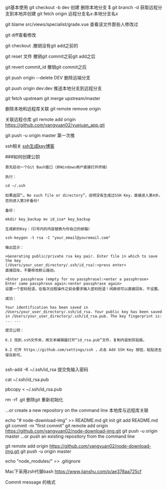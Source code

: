 git基本使用
git checkout -b dev  创建
删除本地分支
$ git branch -d <BranchName>
获取远程分支到本地并创建
git fetch origin 远程分支名x:本地分支名x

git blame src/views/specialist/grade.vue 查看该文件那些人修改过

git diff查看修改

git checkout .撤销没有git add之前的

git reset 文件 撤销git commit之前git add之后

 git revert commit_id 撤销git commit之后


git push origin --delete DEV  删除远端分支

git push origin dev:dev  推送本地分支到远程分支


git fetch upstream
git merge upstream/master

删除本地和远程库关联
git remote remove origin

关联远程仓库
git remote add origin https://github.com/yangyuan02/yuejuan_app.git

git push -u origin master  第一次推

ssh相关
[ssh生成key博客](https://gist.github.com/yisibl/8019693)

###如何创建公钥

```
首先启动一个Git Bash窗口（非Windows用户直接打开终端）

执行：

cd ~/.ssh

如果返回“… No such file or directory”，说明没有生成过SSH Key，直接进入第4步。否则进入第3步备份!

备份：

mkdir key_backup mv id_isa* key_backup

生成新的Key：（引号内的内容替换为你自己的邮箱）

ssh-keygen -t rsa -C "your_email@youremail.com"

输出显示：

>Generating public/private rsa key pair. Enter file in which to save the key 
(/Users/your_user_directory/.ssh/id_rsa):<press enter>
直接回车，不要修改默认路劲。

>Enter passphrase (empty for no passphrase):<enter a passphrase>
Enter same passphrase again:<enter passphrase again>
设置一个密码短语，在每次远程操作之前会要求输入密码短语！闲麻烦可以直接回车，不设置。

成功：

Your identification has been saved in /Users/your_user_directory/.ssh/id_rsa. Your public key has been saved in /Users/your_user_directory/.ssh/id_rsa.pub. The key fingerprint is: ... ...

提交公钥：

6.1 找到.ssh文件夹，用文本编辑器打开“id_rsa.pub”文件，复制内容到剪贴板。

6.2 打开 https://github.com/settings/ssh ，点击 Add SSH Key 按钮，粘贴进去保存即可。


```

ssh-add -K ~/.ssh/id_rsa  提交免输入密码

cat ~/.ssh/id_rsa.pub

pbcopy < ~/.ssh/id_rsa.pub

rm -rf .git  删除git 重新初始化

…or create a new repository on the command line
本地库与远程库关联

echo "# node-download-img" >> README.md
git init
git add README.md
git commit -m "first commit"
git remote add origin https://github.com/yangyuan02/node-download-img.git
git push -u origin master
…or push an existing repository from the command line

git remote add origin https://github.com/yangyuan02/node-download-img.git
git push -u origin master

echo "node_modules/" >> .gitignore

Mac下采用zsh代替bash
https://www.jianshu.com/p/ae378aa725cf

Commit message 的格式